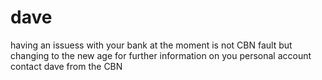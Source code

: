 # dave
having an issuess with your bank at the moment is not CBN fault but changing to the new age for further information on you personal account contact dave from the CBN

